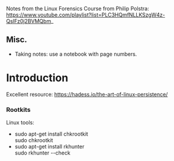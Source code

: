 Notes from the Linux Forensics Course from Philip Polstra:  
https://www.youtube.com/playlist?list=PLC3HQmfNLLKSzgW4z-QsIFz0j2BVMQbm_

## Misc.  
- Taking notes: use a notebook with page numbers.

# Introduction
Excellent resource: https://hadess.io/the-art-of-linux-persistence/

### Rootkits
Linux tools:  
- sudo apt-get install chkrootkit  
sudo chkrootkit  
- sudo apt-get install rkhunter  
sudo rkhunter --check  
